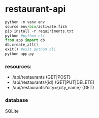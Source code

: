 # restaurant-api

```python
python -m venv env
source env/bin/activate.fish
pip install -r requiriments.txt
python #python cli
from app import db
db.create_all()
exit() #exit python cli
python app.py
```

### resources:

- /api/restaurants  (GET|POST)
- /api/restaurants/{id} (GET|PUT|DELETE)
- /api/restaurants?city={city_name} (GET)

### database

SQLite
